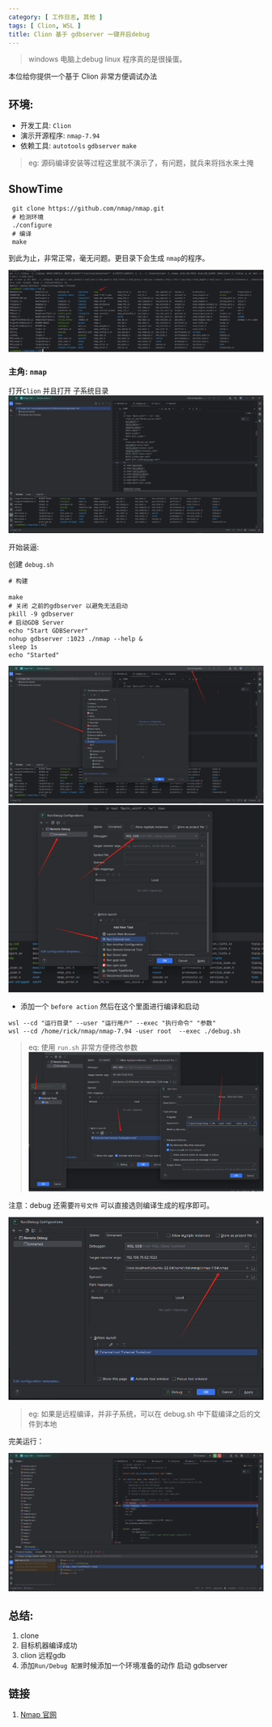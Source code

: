 ```yaml
---
category: [ 工作日志, 其他 ]
tags: [ Clion, WSL ]
title: Clion 基于 gdbserver 一键开启debug 
---
```


> windows 电脑上debug linux 程序真的是很操蛋。

本位给你提供一个基于 Clion 非常方便调试办法

## 环境:

- 开发工具: `Clion`
- 演示开源程序: `nmap-7.94`
- 依赖工具: `autotools` `gdbserver` `make`

> eg: 源码编译安装等过程这里就不演示了，有问题，就兵来将挡水来土掩

## ShowTime

```shell
 git clone https://github.com/nmap/nmap.git
 # 检测环境
 ./configure
 # 编译
 make
```

到此为止，非常正常，毫无问题。更目录下会生成 `nmap`的程序。

![](../../../assets/posts/工作日志/其他/20240412/img.png)

### 主角: `nmap`

打开`Clion` 并且打开 子系统目录
![](../../../assets/posts/工作日志/其他/20240412/img_1.png)

开始装逼:

创建 `debug.sh` 
```
# 构建

make 
# 关闭 之前的gdbserver 以避免无法启动
pkill -9 gdbserver
# 启动GDB Server
echo "Start GDBServer"
nohup gdbserver :1023 ./nmap --help &
sleep 1s
echo "Started"
```

![](../../../assets/posts/工作日志/其他/20240412/img_2.png)
![](../../../assets/posts/工作日志/其他/20240412/img_3.png)

- 添加一个 `before action` 然后在这个里面进行编译和启动
```shell
wsl --cd "运行目录" --user "运行用户" --exec "执行命令" "参数"
wsl --cd /home/rick/nmap/nmap-7.94 -user root  --exec ./debug.sh
```
> eq: 使用 `run.sh` 非常方便修改参数
![](../../../assets/posts/工作日志/其他/20240412/img_4.png)

注意：debug 还需要`符号文件` 可以直接选则编译生成的程序即可。

![](../../../assets/posts/工作日志/其他/20240412/img_5.png)

> eg: 如果是远程编译，并非子系统，可以在 debug.sh 中下载编译之后的文件到本地

完美运行：

![](../../../assets/posts/工作日志/其他/20240412/img_6.png)


## 总结:

1. clone
2. 目标机器编译成功
3. clion 远程gdb
4. 添加`Run/Debug 配置`时候添加一个环境准备的动作 启动 gdbserver



## 链接

  1. [Nmap 官网](https://nmap.org/)
